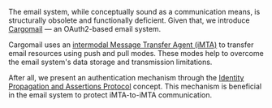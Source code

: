 The email system, while conceptually sound as a communication means, is structurally obsolete and functionally deficient. Given that, we introduce [Cargomail](https://github.com/cargomail-org/cargomail) — an OAuth2-based email system.

Cargomail uses an [intermodal Message Transfer Agent (iMTA)](https://github.com/cargomail-org/imta) to transfer email resources using push and pull modes. These modes help to overcome the email system's data storage and transmission limitations.

After all, we present an authentication mechanism through the [Identity Propagation and Assertions Protocol](https://github.com/cargomail-org/identity-propagation-and-assertions-protocol) concept. This mechanism is beneficial in the email system to protect iMTA-to-iMTA communication.
